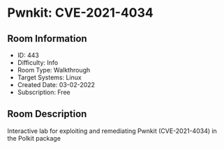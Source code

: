 ﻿# Pwnkit: CVE-2021-4034

## Room Information
- ID: 443
- Difficulty: Info
- Room Type: Walkthrough
- Target Systems: Linux
- Created Date: 03-02-2022
- Subscription: Free

## Room Description
Interactive lab for exploiting and remediating Pwnkit (CVE-2021-4034) in the Polkit package

